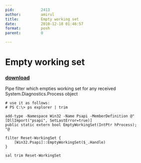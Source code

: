 ```yaml
---
pid:            2413
author:         amirul
title:          Empty working set
date:           2010-12-18 01:46:57
format:         posh
parent:         0

---
```


# Empty working set

### [download](//scripts/2413.ps1)

Pipe filter which empties working set for any received System.Diagnostics.Process object

```posh
# use it as follows:
# PS C:\> ps explorer | trim

add-type -Namespace Win32 -Name Psapi -MemberDefinition @"
[DllImport("psapi", SetLastError=true)]
public static extern bool EmptyWorkingSet(IntPtr hProcess);    
"@
 
filter Reset-WorkingSet {
    [Win32.Psapi]::EmptyWorkingSet($_.Handle)
}
 
sal trim Reset-WorkingSet

```
